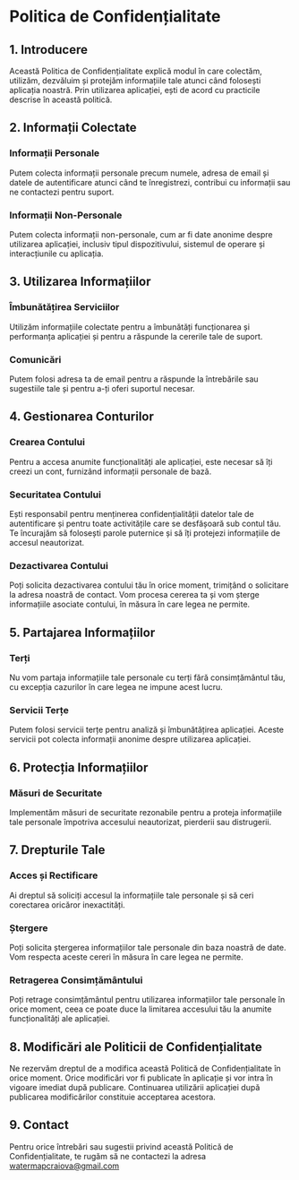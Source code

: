 # Politica de Confidențialitate

## 1. Introducere
Această Politica de Confidențialitate explică modul în care colectăm, utilizăm, dezvăluim și protejăm informațiile tale atunci când folosești aplicația noastră. Prin utilizarea aplicației, ești de acord cu practicile descrise în această politică.

## 2. Informații Colectate
### Informații Personale
Putem colecta informații personale precum numele, adresa de email și datele de autentificare atunci când te înregistrezi, contribui cu informații sau ne contactezi pentru suport.

### Informații Non-Personale
Putem colecta informații non-personale, cum ar fi date anonime despre utilizarea aplicației, inclusiv tipul dispozitivului, sistemul de operare și interacțiunile cu aplicația.

## 3. Utilizarea Informațiilor
### Îmbunătățirea Serviciilor
Utilizăm informațiile colectate pentru a îmbunătăți funcționarea și performanța aplicației și pentru a răspunde la cererile tale de suport.

### Comunicări
Putem folosi adresa ta de email pentru a răspunde la întrebările sau sugestiile tale și pentru a-ți oferi suportul necesar.

## 4. Gestionarea Conturilor
### Crearea Contului
Pentru a accesa anumite funcționalități ale aplicației, este necesar să îți creezi un cont, furnizând informații personale de bază.

### Securitatea Contului
Ești responsabil pentru menținerea confidențialității datelor tale de autentificare și pentru toate activitățile care se desfășoară sub contul tău. Te încurajăm să folosești parole puternice și să îți protejezi informațiile de accesul neautorizat.

### Dezactivarea Contului
Poți solicita dezactivarea contului tău în orice moment, trimițând o solicitare la adresa noastră de contact. Vom procesa cererea ta și vom șterge informațiile asociate contului, în măsura în care legea ne permite.

## 5. Partajarea Informațiilor
### Terți
Nu vom partaja informațiile tale personale cu terți fără consimțământul tău, cu excepția cazurilor în care legea ne impune acest lucru.

### Servicii Terțe
Putem folosi servicii terțe pentru analiză și îmbunătățirea aplicației. Aceste servicii pot colecta informații anonime despre utilizarea aplicației.

## 6. Protecția Informațiilor
### Măsuri de Securitate
Implementăm măsuri de securitate rezonabile pentru a proteja informațiile tale personale împotriva accesului neautorizat, pierderii sau distrugerii.

## 7. Drepturile Tale
### Acces și Rectificare
Ai dreptul să soliciți accesul la informațiile tale personale și să ceri corectarea oricăror inexactități.

### Ștergere
Poți solicita ștergerea informațiilor tale personale din baza noastră de date. Vom respecta aceste cereri în măsura în care legea ne permite.

### Retragerea Consimțământului
Poți retrage consimțământul pentru utilizarea informațiilor tale personale în orice moment, ceea ce poate duce la limitarea accesului tău la anumite funcționalități ale aplicației.

## 8. Modificări ale Politicii de Confidențialitate
Ne rezervăm dreptul de a modifica această Politică de Confidențialitate în orice moment. Orice modificări vor fi publicate în aplicație și vor intra în vigoare imediat după publicare. Continuarea utilizării aplicației după publicarea modificărilor constituie acceptarea acestora.

## 9. Contact
Pentru orice întrebări sau sugestii privind această Politică de Confidențialitate, te rugăm să ne contactezi la adresa watermapcraiova@gmail.com
